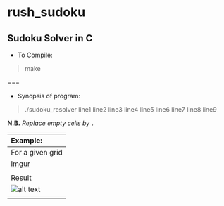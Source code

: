 # rush_sudoku

## Sudoku Solver in C

  * To Compile:
> make

===

  * Synopsis of program:
> ./sudoku_resolver line1 line2 line3 line4 line5 line6 line7 line8 line9

**N.B.** *Replace empty cells by `.`*

| Example:																																							  |
| :-------------------------------------------------------------------------------------------------------------------------------------------------------------------- |
| For a given grid                                                                                                                                                      |
| [Imgur](https://i.imgur.com/84OBi0W.png)                                                                                                                              |
|                                                                                                                                                                       |
| Result                                                                                                                                                                |
| ![alt text](https://drive.google.com/file/d/1azdG5Hblvcc-WVA4lvKHKTXm5mcZgWfW/view?usp=sharing "Shell Screen")                                                        |
|                                                                                                                                                                       |

